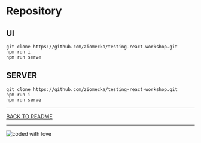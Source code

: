 # Repository

## UI

```
git clone https://github.com/ziomecka/testing-react-workshop.git
npm run i
npm run serve
```

## SERVER

```
git clone https://github.com/ziomecka/testing-react-workshop.git
npm run i
npm run serve
```

---

[BACK TO README](../README.md#-WarsawJS---JS-intermediate)

---

![coded with love](https://img.shields.io/static/v1?label=coded%20with&message=love&color=a53860)
